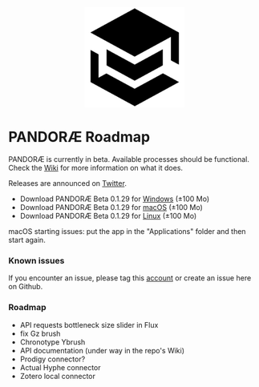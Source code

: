 <p align="center"><img src="./PANDORAE.png" width="200px" alt="PANDORAE Logo"></p>

# PANDORÆ Roadmap

PANDORÆ is currently in beta. Available processes should be functional. Check the [Wiki](https://github.com/Guillaume-Levrier/PANDORAE/wiki) for more information on what it does.

Releases are announced on [Twitter](https://mobile.twitter.com/PANDORAE_CORE).

- Download PANDORÆ Beta 0.1.29 for [Windows](https://anthropos-ecosystems.com/pandorae/PANDORAE-win32-x64.zip) (±100 Mo)
- Download PANDORÆ Beta 0.1.29 for [macOS](https://anthropos-ecosystems.com/pandorae/PANDORAE-darwin-x64.zip) (±100 Mo) 
- Download PANDORÆ Beta 0.1.29 for [Linux](https://anthropos-ecosystems.com/pandorae/PANDORAE-linux-x64.zip) (±100 Mo)

macOS starting issues: put the app in the "Applications" folder and then start again.

### Known issues
If you encounter an issue, please tag this [account](https://mobile.twitter.com/PANDORAE_CORE) or create an issue here on Github.

### Roadmap
- API requests bottleneck size slider in Flux
- fix Gz brush
- Chronotype Ybrush
- API documentation (under way in the repo's Wiki)
- Prodigy connector?
- Actual Hyphe connector
- Zotero local connector
